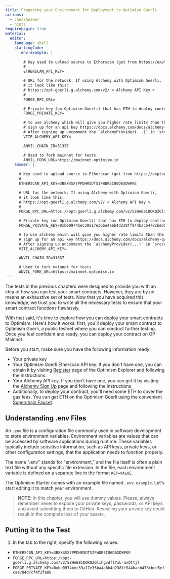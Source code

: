 ```yaml
---
title: Preparing your Environment for Deployment to Optimism Goerli
actions:
  - checkAnswer
  - hints
requireLogin: true
material:
  editor:
    language: shell
    startingCode:
      .env.example: |
        
        # Key used to upload source to Etherscan (get from https://explorer.optimism.io/myapikey)
        #
        ETHERSCAN_API_KEY=

        # URL for the network. If using Alchemy with Optimism Goerli,
        # it look like this:
        # https://opt-goerli.g.alchemy.com/v2/ < Alchemy API Key >
        #
        FORGE_RPC_URL=

        # Private key (on Optimism Goerli) that has ETH to deploy contracts
        FORGE_PRIVATE_KEY=

        # to use alchemy which will give you higher rate limits than the default rpcs,
        # sign up for an api key https://docs.alchemy.com/docs/alchemy-quickstart-guide
        # After signing up uncomment the `alchemyProvider(...)` in `src/wagmi.ts`
        VITE_ALCHEMY_API_KEY=

        ANVIL_CHAIN_ID=31337

        # Used to fork mainnet for tests
        ANVIL_FORK_URL=https://mainnet.optimism.io
    answer: |
      
      # Key used to upload source to Etherscan (get from https://explorer.optimism.io/myapikey)
      #
      ETHERSCAN_API_KEY=3B8X4SX7PPDHR5DTSIFWDR5I86D6XDWPKE

      # URL for the network. If using Alchemy with Optimism Goerli,
      # it look like this:
      # https://opt-goerli.g.alchemy.com/v2/ < Alchemy API Key >
      #
      FORGE_RPC_URL=https://opt-goerli.g.alchemy.com/v2/5ZHeE8iDOKQZGlihgvdflYxL-axQttjl

      # Private key (on Optimism Goerli) that has ETH to deploy contracts
      FORGE_PRIVATE_KEY=0xbe0974bec39a17e36ba4a6b4d238ff944bacb478cbed5efcae784d7cf4f2fa80

      # to use alchemy which will give you higher rate limits than the default rpcs,
      # sign up for an api key https://docs.alchemy.com/docs/alchemy-quickstart-guide
      # After signing up uncomment the `alchemyProvider(...)` in `src/wagmi.ts`
      VITE_ALCHEMY_API_KEY=

      ANVIL_CHAIN_ID=31337

      # Used to fork mainnet for tests
      ANVIL_FORK_URL=https://mainnet.optimism.io
---
```


The tests in the previous chapters were designed to provide you with an idea of how you can test your smart contracts. However, they are by no means an exhaustive set of tests. Now that you have acquired this knowledge, we trust you to write all the necessary tests to ensure that your smart contract functions flawlessly.

With that said, it's time to explore how you can deploy your smart contracts to Optimism. Here's how it works: first, you'll deploy your smart contract to Optimism Goerli, a public testnet where you can conduct further testing. Once you feel confident and ready, you can deploy your contract on OP Mainnet.

Before you start, make sure you have the following information ready:

- Your private key
- Your Optimism Goerli Etherscan API key. If you don't have one, you can obtain it by visiting <a href="https://optimistic.etherscan.io/register" target=_blank>Register</a> page of the Optimism Explorer and following the instructions.
- Your Alchemy API key. If you don't have one, you can get it by visiting the <a href="https://auth.alchemy.com/signup" target=_blank>Alchemy Sign Up</a> page and following the instructions.
- Additionally, to deploy your contract, you'll need some ETH to cover the gas fees. You can get ETH on the Optimism Goerli using the convenient <a href="https://app.optimism.io/faucet" target="_blank">Superchain Faucet</a>.

## Understanding .env Files

An `.env` file is a configuration file commonly used in software development to store environment variables. Environment variables are values that can be accessed by software applications during runtime. These variables typically include sensitive information, such as API keys, private keys, or other configuration settings, that the application needs to function properly.

The name ".env" stands for "environment," and the file itself is often a plain text file without any specific file extension. In the file, each environment variable is defined on a separate line in the format `KEY=VALUE`.

The Optimism Starter comes with an example file named `.env.example`. Let's start editing it to match your environment.

> **NOTE**: In this chapter, you will use dummy values. Please, always remember never to expose your private keys, passwords, or API keys, and avoid submitting them to GitHub. Revealing your private key could result in the complete loss of your assets.

## Putting it to the Test

1. In the tab to the right, specify the following values:

- `ETHERSCAN_API_KEY=3B8X4SX7PPDHR5DTSIFWDR5I86D6XDWPKE`
- `FORGE_RPC_URL=https://opt-goerli.g.alchemy.com/v2/5ZHeE8iDOKQZGlihgvdflYxL-axQttjl`
- `FORGE_PRIVATE_KEY=0xbe0974bec39a17e36ba4a6b4d238ff944bacb478cbed5efcae784d7cf4f2fa80`
